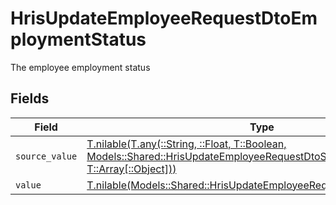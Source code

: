 # HrisUpdateEmployeeRequestDtoEmploymentStatus

The employee employment status


## Fields

| Field                                                                                                                                                                                              | Type                                                                                                                                                                                               | Required                                                                                                                                                                                           | Description                                                                                                                                                                                        |
| -------------------------------------------------------------------------------------------------------------------------------------------------------------------------------------------------- | -------------------------------------------------------------------------------------------------------------------------------------------------------------------------------------------------- | -------------------------------------------------------------------------------------------------------------------------------------------------------------------------------------------------- | -------------------------------------------------------------------------------------------------------------------------------------------------------------------------------------------------- |
| `source_value`                                                                                                                                                                                     | [T.nilable(T.any(::String, ::Float, T::Boolean, Models::Shared::HrisUpdateEmployeeRequestDtoSchemas4, T::Array[::Object]))](../../models/shared/hrisupdateemployeerequestdtoschemassourcevalue.md) | :heavy_minus_sign:                                                                                                                                                                                 | N/A                                                                                                                                                                                                |
| `value`                                                                                                                                                                                            | [T.nilable(Models::Shared::HrisUpdateEmployeeRequestDtoSchemasValue)](../../models/shared/hrisupdateemployeerequestdtoschemasvalue.md)                                                             | :heavy_minus_sign:                                                                                                                                                                                 | N/A                                                                                                                                                                                                |